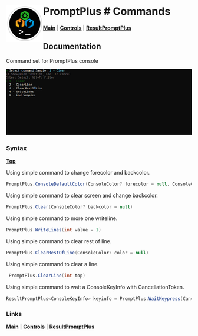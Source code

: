 # <img align="left" width="100" height="100" src="./images/icon.png"> PromptPlus # Commands
[**Main**](index.md#help) | 
[**Controls**](index.md#apis) |
[**ResultPromptPlus**](resultpromptplus)

## Documentation
Command set for PromptPlus console

![](./images/Commands.gif)

### Syntax
[**Top**](#promptplus--commands)

Using simple command to change forecolor and backcolor.

```csharp
PromptPlus.ConsoleDefaultColor(ConsoleColor? forecolor = null, ConsoleColor? backcolor = null)
````

Using simple command to clear screen and change backcolor.

```csharp
PromptPlus.Clear(ConsoleColor? backcolor = null)
````

Using simple command to more one writeline.

```csharp
PromptPlus.WriteLines(int value = 1)
````
Using simple command to clear rest of line.

```csharp
PromptPlus.ClearRestOfLine(ConsoleColor? color = null)
````

Using simple command to clear a line.

```csharp
 PromptPlus.ClearLine(int top)
````

Using simple command to wait a ConsoleKeyInfo with CancellationToken.

```csharp
ResultPromptPlus<ConsoleKeyInfo> keyinfo = PromptPlus.WaitKeypress(CancellationToken cancellationToken)
````

### Links
[**Main**](index.md#help) | 
[**Controls**](index.md#apis) |
[**ResultPromptPlus**](resultpromptplus)

